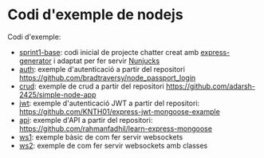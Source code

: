 # Codi d'exemple de nodejs

Codi d'exemple:

* [sprint1-base](./sprint1-base/): codi inicial de projecte chatter creat amb [express-generator](https://expressjs.com/en/starter/generator.html) i adaptat per fer servir [Nunjucks](https://mozilla.github.io/nunjucks/)
* [auth](./auth/): exemple d'autenticació a partir del repositori https://github.com/bradtraversy/node_passport_login
* [crud](./crud/): exemple de crud a partir del repositori https://github.com/adarsh-2425/simple-node-app
* [jwt](./jwt): exemple d'autenticació JWT a partir del repositori: https://github.com/KNTH01/express-jwt-mongoose-example
* [api](./api/): exemple d'API a partir del repositori: https://github.com/rahmanfadhil/learn-express-mongoose
* [ws1](./ws1/): exemple bàsic de com fer servir websockets
* [ws2](./ws2/): exemple de com fer servir websockets amb classes

